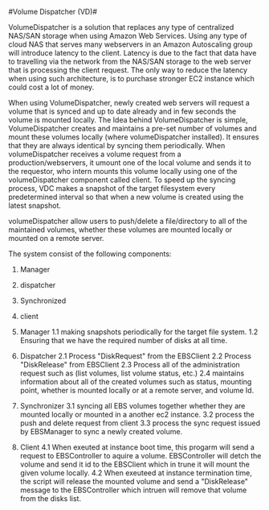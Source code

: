 #Volume Dispatcher (VD)#

  VolumeDispatcher is a solution that replaces any type of centralized NAS/SAN storage when using Amazon Web Services. Using any type of cloud NAS that serves many webservers in an Amazon Autoscaling group will introduce latency to the client. Latency is due to the fact that data have to travelling via the network from the NAS/SAN storage to the web server that is processing the client request. The only way to reduce the latency when using such architecture, is to purchase stronger EC2 instance which could cost a lot of money.
  
  When using VolumeDispatcher, newly created web servers will request a volume that is synced and up to date already and in few seconds the volume is mounted locally. The Idea behind VolumeDispatcher is simple, VolumeDispatcher creates and maintains a pre-set number of volumes and mount these volumes locally (where volumeDispatcher installed). It ensures that they are always identical by syncing them periodically. When volumeDispatcher receives a volume request from a production/webservers, it umount one of the local volume and sends it to the requestor, who intern mounts this volume locally using one of the volumeDispatcher component called client. To speed up the syncing process, VDC makes a snapshot of the target filesystem every predetermined interval so that when a new volume is created using the latest snapshot.  

  volumeDispatcher allow users to push/delete a file/directory to all of the maintained volumes, whether these volumes are mounted locally or mounted on a remote server. 

The system consist of the following components:
  1. Manager
  2. dispatcher
  3. Synchronized
  4. client

1. Manager
  1.1 making snapshots periodically for the target file system.
  1.2 Ensuring that we have the required number of disks at all time.

2. Dispatcher
  2.1 Process "DiskRequest" from the EBSClient 
  2.2 Process "DiskRelease" from EBSClient 
  2.3 Process all of the administration request such as (list volumes, list volume status, etc.) 
  2.4 maintains information about all of the created volumes such as status, mounting point, whether is mounted locally or at a remote server, and volume Id.

3. Synchronizer
  3.1 syncing all EBS volumes together whether they are mounted locally or mounted in a another ec2 instance. 
  3.2 process the push and delete request from client 
  3.3 process the sync request issued by EBSManager to sync a newly created volume.

4. Client
  4.1 When exeuted at instance boot time, this progarm will send a request to EBSController to aquire a volume. EBSController will detch the volume and send it id to the EBSClient which in trune it will mount the given volume locally. 
  4.2 When exeuteed at instance termination time, the script will release the mounted volume and send a "DiskRelease" message to the EBSController which intruen will remove that volume from the disks list.

